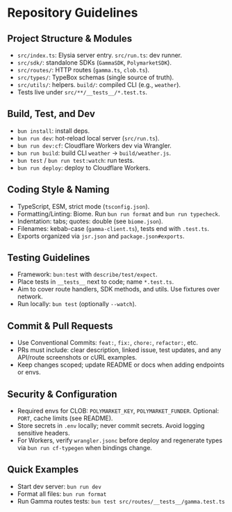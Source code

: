 # Repository Guidelines

## Project Structure & Modules
- `src/index.ts`: Elysia server entry. `src/run.ts`: dev runner.
- `src/sdk/`: standalone SDKs (`GammaSDK`, `PolymarketSDK`).
- `src/routes/`: HTTP routes (`gamma.ts`, `clob.ts`).
- `src/types/`: TypeBox schemas (single source of truth).
- `src/utils/`: helpers. `build/`: compiled CLI (e.g., `weather`).
- Tests live under `src/**/__tests__/*.test.ts`.

## Build, Test, and Dev
- `bun install`: install deps.
- `bun run dev`: hot-reload local server (`src/run.ts`).
- `bun run dev:cf`: Cloudflare Workers dev via Wrangler.
- `bun run build`: build CLI `weather` → `build/weather.js`.
- `bun test` / `bun run test:watch`: run tests.
- `bun run deploy`: deploy to Cloudflare Workers.

## Coding Style & Naming
- TypeScript, ESM, strict mode (`tsconfig.json`).
- Formatting/Linting: Biome. Run `bun run format` and `bun run typecheck`.
- Indentation: tabs; quotes: double (see `biome.json`).
- Filenames: kebab-case (`gamma-client.ts`), tests end with `.test.ts`.
- Exports organized via `jsr.json` and `package.json#exports`.

## Testing Guidelines
- Framework: `bun:test` with `describe/test/expect`.
- Place tests in `__tests__` next to code; name `*.test.ts`.
- Aim to cover route handlers, SDK methods, and utils. Use fixtures over network.
- Run locally: `bun test` (optionally `--watch`).

## Commit & Pull Requests
- Use Conventional Commits: `feat:`, `fix:`, `chore:`, `refactor:`, etc.
- PRs must include: clear description, linked issue, test updates, and any API/route screenshots or cURL examples.
- Keep changes scoped; update README or docs when adding endpoints or envs.

## Security & Configuration
- Required envs for CLOB: `POLYMARKET_KEY`, `POLYMARKET_FUNDER`. Optional: `PORT`, cache limits (see README).
- Store secrets in `.env` locally; never commit secrets. Avoid logging sensitive headers.
- For Workers, verify `wrangler.jsonc` before deploy and regenerate types via `bun run cf-typegen` when bindings change.

## Quick Examples
- Start dev server: `bun run dev`
- Format all files: `bun run format`
- Run Gamma routes tests: `bun test src/routes/__tests__/gamma.test.ts`
